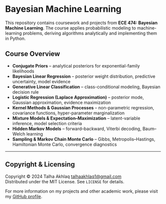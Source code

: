 # Bayesian Machine Learning

This repository contains coursework and projects from **ECE 474: Bayesian Machine Learning**. The course applies probabilistic modeling to machine-learning problems, deriving algorithms analytically and implementing them in Python.

## Course Overview
* **Conjugate Priors** – analytical posteriors for exponential-family likelihoods  
* **Bayesian Linear Regression** – posterior weight distribution, predictive uncertainty, model evidence  
* **Generative Linear Classification** – class-conditional modeling, Bayesian decision rule  
* **Logistic Regression (Laplace Approximation)** – posterior mode, Gaussian approximation, evidence maximization  
* **Kernel Methods & Gaussian Processes** – non-parametric regression, covariance functions, hyper-parameter marginalization  
* **Mixture Models & Expectation–Maximization** – latent-variable inference, model selection criteria  
* **Hidden Markov Models** – forward–backward, Viterbi decoding, Baum–Welch learning  
* **Sampling & Markov Chain Monte Carlo** – Gibbs, Metropolis–Hastings, Hamiltonian Monte Carlo, convergence diagnostics  

---

## Copyright & Licensing

Copyright © 2024 Talha Akhlaq <talhaakhlaq1@gmail.com>  
Distributed under the MIT License. See `LICENSE` for details.

For more information on my projects and other academic work, please visit my [GitHub profile](https://github.com/).
